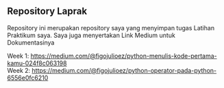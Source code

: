 ## Repository Laprak
Repository ini merupakan repository saya yang menyimpan tugas Latihan Praktikum saya.
Saya juga menyertakan Link Medium untuk Dokumentasinya

Week 1: https://medium.com/@figojulioez/python-menulis-kode-pertama-kamu-024f8c063198
<br />
Week 2: https://medium.com/@figojulioez/python-operator-pada-python-6556e0fc6210
